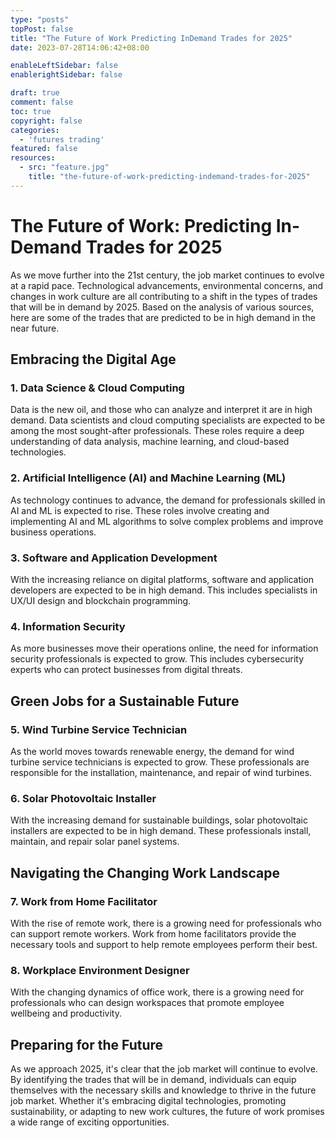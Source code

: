 ```yaml
---
type: "posts"
topPost: false
title: "The Future of Work Predicting InDemand Trades for 2025"
date: 2023-07-28T14:06:42+08:00

enableLeftSidebar: false
enablerightSidebar: false

draft: true
comment: false
toc: true
copyright: false
categories: 
  - 'futures trading'
featured: false
resources: 
  - src: "feature.jpg"
    title: "the-future-of-work-predicting-indemand-trades-for-2025"
---
```


# The Future of Work: Predicting In-Demand Trades for 2025

As we move further into the 21st century, the job market continues to evolve at a rapid pace. Technological advancements, environmental concerns, and changes in work culture are all contributing to a shift in the types of trades that will be in demand by 2025. Based on the analysis of various sources, here are some of the trades that are predicted to be in high demand in the near future.

## Embracing the Digital Age

### 1. Data Science & Cloud Computing

Data is the new oil, and those who can analyze and interpret it are in high demand. Data scientists and cloud computing specialists are expected to be among the most sought-after professionals. These roles require a deep understanding of data analysis, machine learning, and cloud-based technologies.

### 2. Artificial Intelligence (AI) and Machine Learning (ML)

As technology continues to advance, the demand for professionals skilled in AI and ML is expected to rise. These roles involve creating and implementing AI and ML algorithms to solve complex problems and improve business operations.

### 3. Software and Application Development

With the increasing reliance on digital platforms, software and application developers are expected to be in high demand. This includes specialists in UX/UI design and blockchain programming.

### 4. Information Security

As more businesses move their operations online, the need for information security professionals is expected to grow. This includes cybersecurity experts who can protect businesses from digital threats.

## Green Jobs for a Sustainable Future

### 5. Wind Turbine Service Technician

As the world moves towards renewable energy, the demand for wind turbine service technicians is expected to grow. These professionals are responsible for the installation, maintenance, and repair of wind turbines.

### 6. Solar Photovoltaic Installer

With the increasing demand for sustainable buildings, solar photovoltaic installers are expected to be in high demand. These professionals install, maintain, and repair solar panel systems.

## Navigating the Changing Work Landscape

### 7. Work from Home Facilitator

With the rise of remote work, there is a growing need for professionals who can support remote workers. Work from home facilitators provide the necessary tools and support to help remote employees perform their best.

### 8. Workplace Environment Designer

With the changing dynamics of office work, there is a growing need for professionals who can design workspaces that promote employee wellbeing and productivity.

## Preparing for the Future

As we approach 2025, it's clear that the job market will continue to evolve. By identifying the trades that will be in demand, individuals can equip themselves with the necessary skills and knowledge to thrive in the future job market. Whether it's embracing digital technologies, promoting sustainability, or adapting to new work cultures, the future of work promises a wide range of exciting opportunities.
